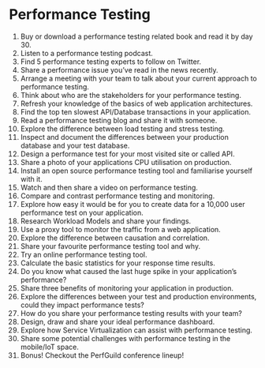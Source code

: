 # Performance Testing
1. Buy or download a performance testing related book and read it by day 30.  
2. Listen to a performance testing podcast.  
3. Find 5 performance testing experts to follow on Twitter.  
4. Share a performance issue you’ve read in the news recently.  
5. Arrange a meeting with your team to talk about your current approach to performance testing.  
6. Think about who are the stakeholders for your performance testing.  
7. Refresh your knowledge of the basics of web application architectures.  
8. Find the top ten slowest API/Database transactions in your application.  
9. Read a performance testing blog and share it with someone.  
10. Explore the difference between load testing and stress testing.  
11. Inspect and document the differences between your production database and your test database. 
12. Design a performance test for your most visited site or called API.  
13. Share a photo of your applications CPU utilisation on production.  
14. Install an open source performance testing tool and familiarise yourself with it.  
15. Watch and then share a video on performance testing.  
16. Compare and contrast performance testing and monitoring.  
17. Explore how easy it would be for you to create data for a 10,000 user performance test on your application.  
18. Research Workload Models and share your findings.  
19. Use a proxy tool to monitor the traffic from a web application.  
20. Explore the difference between causation and correlation.  
21. Share your favourite performance testing tool and why.  
22. Try an online performance testing tool.  
23. Calculate the basic statistics for your response time results.  
24. Do you know what caused the last huge spike in your application’s performance?  
25. Share three benefits of monitoring your application in production.  
26. Explore the differences between your test and production environments, could they impact performance tests?  
27. How do you share your performance testing results with your team?  
28. Design, draw and share your ideal performance dashboard.  
29. Explore how Service Virtualization can assist with performance testing.  
30. Share some potential challenges with performance testing in the mobile/IoT space.  
31. Bonus! Checkout the PerfGuild conference lineup! 